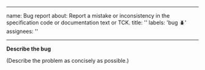 <!--/*
 * Copyright (c) 2020 Contributors to the Eclipse Foundation
 *
 * See the NOTICE file(s) distributed with this work for additional
 * information regarding copyright ownership.
 *
 * Licensed under the Apache License, Version 2.0 (the "License");
 * You may not use this file except in compliance with the License.
 * You may obtain a copy of the License at
 *
 *     http://www.apache.org/licenses/LICENSE-2.0
 *
 * Unless required by applicable law or agreed to in writing, software
 * distributed under the License is distributed on an "AS IS" BASIS,
 * WITHOUT WARRANTIES OR CONDITIONS OF ANY KIND, either express or implied.
 * See the License for the specific language governing permissions and
 * limitations under the License.
 */
-->
---
name: Bug report
about: Report a mistake or inconsistency in the specification code or documentation text or TCK.
title: ''
labels: 'bug :beetle:'
assignees: ''

---

<!-- Please do not use this issue type to report a use case or a specification change; we have separate issue types for that! -->

**Describe the bug**

(Describe the problem as concisely as possible.)
